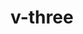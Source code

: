 <script setup>
  import { BoxGeometry } from 'three'
</script>

# v-three

<v-three :a="v.a">
  <v-three-mesh :geometry="new BoxGeometry(20, 20, 20)" />
  <v-three-path />
</v-three>

<v-slider v-model="v.a" max="360" step="any" />
